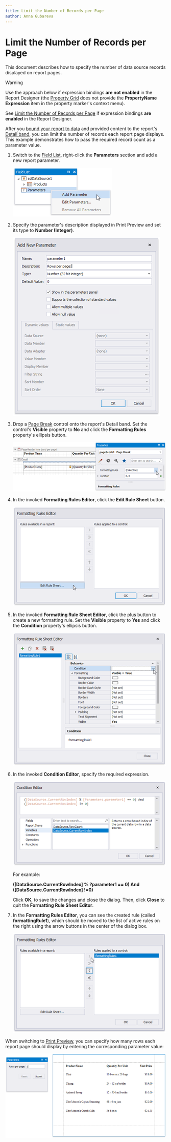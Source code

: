 ```yaml
---
title: Limit the Number of Records per Page
author: Anna Gubareva
---
```

# Limit the Number of Records per Page

This document describes how to specify the number of data source records displayed on report pages.

> [!Warning]
> Use the approach below if expression bindings **are not enabled** in the Report Designer (the [Property Grid](../../report-designer-tools/ui-panels/property-grid.md) does not provide the **PropertyName Expression** item in the property marker's context menu).
>
> See [Limit the Number of Records per Page](../shape-data-expression-bindings/limit-the-number-of-records-per-page.md) if expression bindings **are enabled** in the Report Designer.

After you [bound your report to data](../../bind-to-data.md) and provided content to the report's [Detail band](../../introduction-to-banded-reports.md), you can limit the number of records each report page displays. This example demonstrates how to pass the required record count as a parameter value.

1. Switch to the [Field List](../../report-designer-tools/ui-panels/field-list.md), right-click the **Parameters** section and add a new report parameter.
	
	![](../../../../../images/eurd-win-shaping-filter-add-parameter.png)

2. Specify the parameter's description displayed in Print Preview and set its type to **Number (Integer)**.
	
	![](../../../../../images/eurd-win-shaping-limit-parameter-settings.png)

3. Drop a [Page Break](../../use-report-elements/use-basic-report-controls/page-break.md) control onto the report's Detail band. Set the control's **Visible** property to **No** and click the **Formatting Rules** property's ellipsis button.

    ![](../../../../../images/eurd-win-shaping-page-break-formatting-rules.png)

4. In the invoked **Formatting Rules Editor**, click the **Edit Rule Sheet** button.

    ![](../../../../../images/eurd-win-shaping-edit-rule-sheet.png)

5. In the invoked **Formatting Rule Sheet Editor**, click the plus button to create a new formatting rule. Set the **Visible** property to **Yes** and click the **Condition** property's ellipsis button.

	![](../../../../../images/eurd-win-shaping-page-break-formatting-rule-settings.png)

6. In the invoked **Condition Editor**, specify the required expression.
	
	![](../../../../../images/eurd-win-shaping-page-break-condtion.png)
	
	For example:
	
	**([DataSource.CurrentRowIndex] % ?parameter1 == 0) And ([DataSource.CurrentRowIndex] !=0)**

    Click **OK**, to save the changes and close the dialog. Then, click **Close** to quit the **Formatting Rule Sheet Editor**.

7. In the **Formatting Rules Editor**, you can see the created rule (called **formattingRule1**), which should be moved to the list of active rules on the right using the arrow buttons in the center of the dialog box.

	![](../../../../../images/eurd-win-shaping-apply-formatting-rule.png)

When switching to [Print Preview](../../preview-print-and-export-reports.md), you can specify how many rows each report page should display by entering the corresponding parameter value:

![](../../../../../images/eurd-win-shaping-limit-rows-result.png)